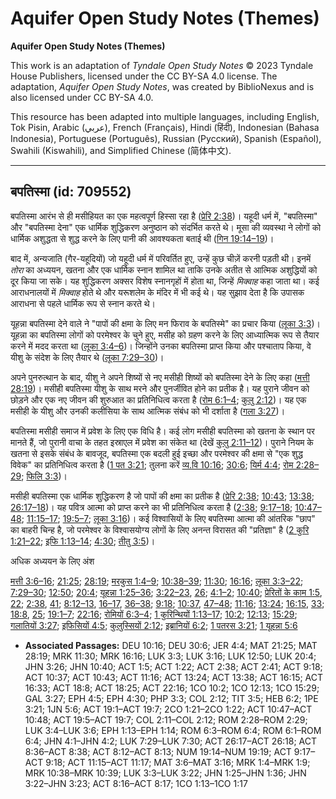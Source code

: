 # Aquifer Open Study Notes (Themes)

**Aquifer Open Study Notes (Themes)**

This work is an adaptation of *Tyndale Open Study Notes* © 2023 Tyndale House Publishers, licensed under the CC BY\-SA 4\.0 license. The adaptation, *Aquifer Open Study Notes*, was created by BiblioNexus and is also licensed under CC BY\-SA 4\.0\.

This resource has been adapted into multiple languages, including English, Tok Pisin, Arabic (عربي), French (Français), Hindi (हिंदी), Indonesian (Bahasa Indonesia), Portuguese (Português), Russian (Русский), Spanish (Español), Swahili (Kiswahili), and Simplified Chinese (简体中文).



--------------------------------

## बपतिस्मा (id: 709552)

बपतिस्मा आरंभ से ही मसीहियत का एक महत्वपूर्ण हिस्सा रहा है ([प्रेरि 2:38](https://ref.ly/Acts2:38))। यहूदी धर्म में, "बपतिस्मा" और "बपतिस्मा देना" एक धार्मिक शुद्धिकरण अनुष्ठान को संदर्भित करते थे। मूसा की व्यवस्था ने लोगों को धार्मिक अशुद्धता से शुद्ध करने के लिए पानी की आवश्यकता बताई थी ([गिन 19:14–19](https://ref.ly/Num19:14-Num19:19))।

बाद में, अन्यजाति (गैर\-यहूदियों) जो यहूदी धर्म में परिवर्तित हुए, उन्हें कुछ चीज़ें करनी पड़ती थी। इनमें *तोरा* का अध्ययन, खतना और एक धार्मिक स्नान शामिल था ताकि उनके अतीत से आत्मिक अशुद्धियों को दूर किया जा सके। यह शुद्धिकरण अक्सर विशेष स्नानगृहों में होता था, जिन्हें *मिक्वाह* कहा जाता था। कई आराधनालयों में *मिक्वाह* होते थे और यरूशलेम के मंदिर में भी कई थे। यह सुझाव देता है कि उपासक आराधना से पहले धार्मिक रूप से स्नान करते थे।

यूहन्ना बपतिस्मा देने वाले ने "पापों की क्षमा के लिए मन फिराव के बपतिस्मे" का प्रचार किया ([लूका 3:3](https://ref.ly/Luke3:3))। यूहन्ना का बपतिस्मा लोगों को परमेश्वर के चुने हुए, मसीह को ग्रहण करने के लिए आध्यात्मिक रूप से तैयार करने में मदद करता था ([लूका 3:4–6](https://ref.ly/Luke3:4-Luke3:6))। जिन्होंने उनका बपतिस्मा प्राप्त किया और पश्चाताप किया, वे यीशु के संदेश के लिए तैयार थे ([लूका 7:29–30](https://ref.ly/Luke7:29-Luke7:30))।

अपने पुनरुत्थान के बाद, यीशु ने अपने शिष्यों से नए मसीही शिष्यों को बपतिस्मा देने के लिए कहा ([मत्ती 28:19](https://ref.ly/Matt28:19))। मसीही बपतिस्मा यीशु के साथ मरने और पुनर्जीवित होने का प्रतीक है। यह पुराने जीवन को छोड़ने और एक नए जीवन की शुरुआत का प्रतिनिधित्व करता है ([रोम 6:1–4](https://ref.ly/Rom6:1-Rom6:4); [कुलु 2:12](https://ref.ly/Col2:12))। यह एक मसीही के यीशु और उनकी कलीसिया के साथ आत्मिक संबंध को भी दर्शाता है ([गला 3:27](https://ref.ly/Gal3:27))।

बपतिस्मा मसीही समाज में प्रवेश के लिए एक विधि है। कई लोग मसीही बपतिस्मा को खतना के स्थान पर मानते हैं, जो पुरानी वाचा के तहत इस्राएल में प्रवेश का संकेत था (देखें [कुलु 2:11–12](https://ref.ly/Col2:11-Col2:12))। पुराने नियम के खतना से इसके संबंध के बावजूद, बपतिस्मा एक बदली हुई इच्छा और परमेश्वर की क्षमा से "एक शुद्ध विवेक" का प्रतिनिधित्व करता है ([1 पत 3:21](https://ref.ly/1Pet3:21); तुलना करें [व्य.वि 10:16](https://ref.ly/Deut10:16); [30:6](https://ref.ly/Deut30:6); [यिर्म 4:4](https://ref.ly/Jer4:4); [रोम 2:28–29](https://ref.ly/Rom2:28-Rom2:29); [फिलि 3:3](https://ref.ly/Phil3:3))।

मसीही बपतिस्मा एक धार्मिक शुद्धिकरण है जो पापों की क्षमा का प्रतीक है ([प्रेरि 2:38](https://ref.ly/Acts2:38); [10:43](https://ref.ly/Acts10:43); [13:38](https://ref.ly/Acts13:38); [26:17–18](https://ref.ly/Acts26:17-Acts26:18))। यह पवित्र आत्मा को प्राप्त करने का भी प्रतिनिधित्व करता है ([2:38](https://ref.ly/Acts2:38); [9:17–18](https://ref.ly/Acts9:17-Acts9:18); [10:47–48](https://ref.ly/Acts10:47-Acts10:48); [11:15–17](https://ref.ly/Acts11:15-Acts11:17); [19:5–7](https://ref.ly/Acts19:5-Acts19:7); [लूका 3:16](https://ref.ly/Luke3:16))। कई विश्वासियों के लिए बपतिस्मा आत्मा की आंतरिक "छाप" का बाहरी चिन्ह है, जो परमेश्वर के विश्वासयोग्य लोगों के लिए अनन्त विरासत की "प्रतिज्ञा" है ([2 कुरि 1:21–22](https://ref.ly/2Cor1:21-2Cor1:22); [इफि 1:13–14](https://ref.ly/Eph1:13-Eph1:14); [4:30](https://ref.ly/Eph4:30); [तीतु 3:5](https://ref.ly/Titus3:5))।

अधिक अध्ययन के लिए अंश 

[मत्ती 3:6–16](https://ref.ly/Matt3:6-Matt3:16); [21:25](https://ref.ly/Matt21:25); [28:19](https://ref.ly/Matt28:19); [मरकुस 1:4–9](https://ref.ly/Mark1:4-Mark1:9); [10:38–39](https://ref.ly/Mark10:38-Mark10:39); [11:30](https://ref.ly/Mark11:30); [16:16](https://ref.ly/Mark16:16); [लूका 3:3–22](https://ref.ly/Luke3:3-Luke3:22); [7:29–30](https://ref.ly/Luke7:29-Luke7:30); [12:50](https://ref.ly/Luke12:50); [20:4](https://ref.ly/Luke20:4); [यूहन्ना 1:25–36](https://ref.ly/John1:25-John1:36); [3:22–23](https://ref.ly/John3:22-John3:23), [26](https://ref.ly/John3:26); [4:1–2](https://ref.ly/John4:1-John4:2); [10:40](https://ref.ly/John10:40); [प्रेरितों के काम 1:5](https://ref.ly/Acts1:5), [22](https://ref.ly/Acts1:22); [2:38](https://ref.ly/Acts2:38), [41](https://ref.ly/Acts2:41); [8:12–13](https://ref.ly/Acts8:12-Acts8:13), [16–17](https://ref.ly/Acts8:16-Acts8:17), [36–38](https://ref.ly/Acts8:36-Acts8:38); [9:18](https://ref.ly/Acts9:18); [10:37](https://ref.ly/Acts10:37), [47–48](https://ref.ly/Acts10:47-Acts10:48); [11:16](https://ref.ly/Acts11:16); [13:24](https://ref.ly/Acts13:24); [16:15](https://ref.ly/Acts16:15), [33](https://ref.ly/Acts16:33); [18:8](https://ref.ly/Acts18:8), [25](https://ref.ly/Acts18:25); [19:1–7](https://ref.ly/Acts19:1-Acts19:7); [22:16](https://ref.ly/Acts22:16); [रोमियों 6:3–4](https://ref.ly/Rom6:3-Rom6:4); [1 कुरिन्थियों 1:13–17](https://ref.ly/1Cor1:13-1Cor1:17); [10:2](https://ref.ly/1Cor10:2); [12:13](https://ref.ly/1Cor12:13); [15:29](https://ref.ly/1Cor15:29); [गलातियों 3:27](https://ref.ly/Gal3:27); [इफिसियों 4:5](https://ref.ly/Eph4:5); [कुलुस्सियों 2:12](https://ref.ly/Col2:12); [इब्रानियों 6:2](https://ref.ly/Heb6:2); [1 पतरस 3:21](https://ref.ly/1Pet3:21); [1 यूहन्ना 5:6](https://ref.ly/1John5:6)

* **Associated Passages:** DEU 10:16; DEU 30:6; JER 4:4; MAT 21:25; MAT 28:19; MRK 11:30; MRK 16:16; LUK 3:3; LUK 3:16; LUK 12:50; LUK 20:4; JHN 3:26; JHN 10:40; ACT 1:5; ACT 1:22; ACT 2:38; ACT 2:41; ACT 9:18; ACT 10:37; ACT 10:43; ACT 11:16; ACT 13:24; ACT 13:38; ACT 16:15; ACT 16:33; ACT 18:8; ACT 18:25; ACT 22:16; 1CO 10:2; 1CO 12:13; 1CO 15:29; GAL 3:27; EPH 4:5; EPH 4:30; PHP 3:3; COL 2:12; TIT 3:5; HEB 6:2; 1PE 3:21; 1JN 5:6; ACT 19:1–ACT 19:7; 2CO 1:21–2CO 1:22; ACT 10:47–ACT 10:48; ACT 19:5–ACT 19:7; COL 2:11–COL 2:12; ROM 2:28–ROM 2:29; LUK 3:4–LUK 3:6; EPH 1:13–EPH 1:14; ROM 6:3–ROM 6:4; ROM 6:1–ROM 6:4; JHN 4:1–JHN 4:2; LUK 7:29–LUK 7:30; ACT 26:17–ACT 26:18; ACT 8:36–ACT 8:38; ACT 8:12–ACT 8:13; NUM 19:14–NUM 19:19; ACT 9:17–ACT 9:18; ACT 11:15–ACT 11:17; MAT 3:6–MAT 3:16; MRK 1:4–MRK 1:9; MRK 10:38–MRK 10:39; LUK 3:3–LUK 3:22; JHN 1:25–JHN 1:36; JHN 3:22–JHN 3:23; ACT 8:16–ACT 8:17; 1CO 1:13–1CO 1:17

